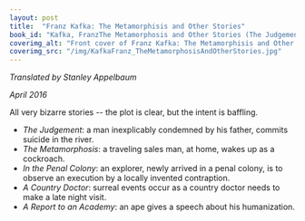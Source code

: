 ```yaml
---
layout: post
title:  "Franz Kafka: The Metamorphisis and Other Stories"
book_id: "Kafka, FranzThe Metamorphosis and Other Stories (The Judgement/In A Penal Colony/A Country Doctor/A Report To An Academy)"
coverimg_alt: "Front cover of Franz Kafka: The Metamorphisis and Other Stories"
coverimg_src: "/img/KafkaFranz_TheMetamorphosisAndOtherStories.jpg"
---
```


_Translated by Stanley Appelbaum_

_April 2016_

All very bizarre stories -- the plot is clear, but the intent is
baffling.


- _The Judgement_: a man inexplicably condemned by his father, commits
  suicide in the river.
- _The Metamorphosis_: a traveling sales man, at home, wakes up as
  a cockroach.
- _In the Penal Colony_: an explorer, newly arrived in a penal colony,
  is to observe an execution by a locally invented contraption.
- _A Country Doctor_: surreal events occur as a country doctor needs
  to make a late night visit.
 - _A Report to an Academy_: an ape gives a speech about his
   humanization.
